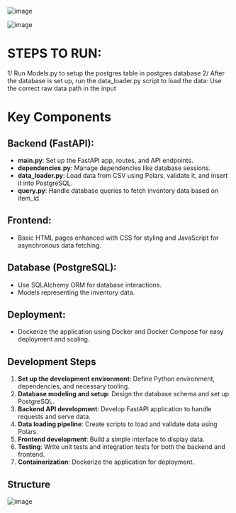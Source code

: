 ![image](https://github.com/akshaj-kasliwal/InventoryMgmtApp/assets/71369241/5af173fd-d590-44c3-ab27-54a89178f442)

![image](https://github.com/akshaj-kasliwal/InventoryMgmtApp/assets/71369241/c995d992-d03f-4c1d-b1bb-a72e9c112112)


# STEPS TO RUN:

1/ Run Models.py to setup the postgres table in postgres database
2/ After the database is set up, run the data_loader.py script to load the data:
    Use the correct raw data path in the input


# Key Components
## Backend (FastAPI):
- **main.py**: Set up the FastAPI app, routes, and API endpoints.
- **dependencies.py**: Manage dependencies like database sessions.
- **data_loader.py**: Load data from CSV using Polars, validate it, and insert it into PostgreSQL.
- **query.py**: Handle database queries to fetch inventory data based on item_id.

## Frontend:
- Basic HTML pages enhanced with CSS for styling and JavaScript for asynchronous data fetching.

## Database (PostgreSQL):
- Use SQLAlchemy ORM for database interactions.
- Models representing the inventory data.

## Deployment:
- Dockerize the application using Docker and Docker Compose for easy deployment and scaling.

## Development Steps
1. **Set up the development environment**: Define Python environment, dependencies, and necessary tooling.
2. **Database modeling and setup**: Design the database schema and set up PostgreSQL.
3. **Backend API development**: Develop FastAPI application to handle requests and serve data.
4. **Data loading pipeline**: Create scripts to load and validate data using Polars.
5. **Frontend development**: Build a simple interface to display data.
6. **Testing**: Write unit tests and integration tests for both the backend and frontend.
7. **Containerization**: Dockerize the application for deployment.


## Structure

![image](https://github.com/akshaj-kasliwal/InventoryMgmtApp/assets/71369241/15f94d74-aaea-4a8f-97c7-439dc43ca9c7)


